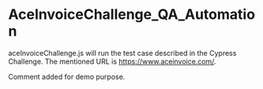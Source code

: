 # AceInvoiceChallenge_QA_Automation

aceInvoiceChallenge.js will run the test case described in the Cypress Challenge. The mentioned URL is https://www.aceinvoice.com/.

Comment added for demo purpose.
